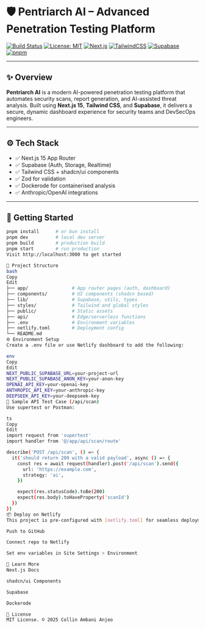 # 🛡️ Pentriarch AI – Advanced Penetration Testing Platform

[![Build Status](https://img.shields.io/badge/build-passing-brightgreen)](https://github.com/your-org/pentriarch-ai/actions)
[![License: MIT](https://img.shields.io/badge/license-MIT-blue.svg)](LICENSE)
[![Next.js](https://img.shields.io/badge/Next.js-15.3.4-black?logo=next.js)](https://nextjs.org)
[![TailwindCSS](https://img.shields.io/badge/TailwindCSS-3.4.17-blue?logo=tailwindcss)](https://tailwindcss.com/)
[![Supabase](https://img.shields.io/badge/Supabase-2.50.0-3ECF8E?logo=supabase)](https://supabase.com)
[![pnpm](https://img.shields.io/badge/Package_Manager-pnpm-yellow?logo=pnpm)](https://pnpm.io)

---

## ✨ Overview

**Pentriarch AI** is a modern AI-powered penetration testing platform that automates security scans, report generation, and AI-assisted threat analysis. Built using **Next.js 15**, **Tailwind CSS**, and **Supabase**, it delivers a secure, dynamic dashboard experience for security teams and DevSecOps engineers.

---

## ⚙️ Tech Stack

- ✅ Next.js 15 App Router
- ✅ Supabase (Auth, Storage, Realtime)
- ✅ Tailwind CSS + shadcn/ui components
- ✅ Zod for validation
- ✅ Dockerode for containerised analysis
- ✅ Anthropic/OpenAI integrations

---

## 🚀 Getting Started

```bash
pnpm install      # or bun install
pnpm dev          # local dev server
pnpm build        # production build
pnpm start        # run production
Visit http://localhost:3000 to get started

📂 Project Structure
bash
Copy
Edit
├── app/                # App router pages (auth, dashboard)
├── components/         # UI components (shadcn based)
├── lib/                # Supabase, utils, types
├── styles/             # Tailwind and global styles
├── public/             # Static assets
├── api/                # Edge/serverless functions
├── .env                # Environment variables
├── netlify.toml        # Deployment config
└── README.md
🌐 Environment Setup
Create a .env file or use Netlify dashboard to add the following:

env
Copy
Edit
NEXT_PUBLIC_SUPABASE_URL=your-project-url
NEXT_PUBLIC_SUPABASE_ANON_KEY=your-anon-key
OPENAI_API_KEY=your-openai-key
ANTHROPIC_API_KEY=your-anthropic-key
DEEPSEEK_API_KEY=your-deepseek-key
🧪 Sample API Test Case (/api/scan)
Use supertest or Postman:

ts
Copy
Edit
import request from 'supertest'
import handler from '@/app/api/scan/route'

describe('POST /api/scan', () => {
  it('should return 200 with a valid payload', async () => {
    const res = await request(handler).post('/api/scan').send({
      url: 'https://example.com',
      strategy: 'ai',
    })

    expect(res.statusCode).toBe(200)
    expect(res.body).toHaveProperty('scanId')
  })
})
📦 Deploy on Netlify
This project is pre-configured with [netlify.toml] for seamless deployment:

Push to GitHub

Connect repo to Netlify

Set env variables in Site Settings > Environment

📘 Learn More
Next.js Docs

shadcn/ui Components

Supabase

Dockerode

📄 License
MIT License. © 2025 Collin Ambani Anjeo